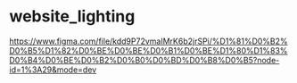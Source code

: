 # website_lighting
https://www.figma.com/file/kdd9P72vmaIMrK6b2jrSPi/%D1%81%D0%B2%D0%B5%D1%82%D0%BE%D0%BE%D0%B1%D0%BE%D1%80%D1%83%D0%B4%D0%BE%D0%B2%D0%B0%D0%BD%D0%B8%D0%B5?node-id=1%3A29&mode=dev
